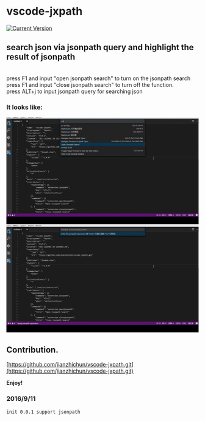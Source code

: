 # vscode-jxpath

[![Current Version](http://vsmarketplacebadge.apphb.com/version/joseph-chun.vscode-jxpath.svg)](https://marketplace.visualstudio.com/items?itemName=joseph-chun.vscode-jxpath)
## search json via jsonpath query and highlight the result of jsonpath 
<br />
press F1 and input "open jsonpath search" to turn on the jsonpath search<br />
press F1 and input "close jsonpath search" to turn off the function. <br />
press ALT+j to input jsonpath query for searching json<br />

### It looks like:

![](https://raw.githubusercontent.com/jianzhichun/vscode-jxpath/master/img/jxpath_show1.gif)
![](https://raw.githubusercontent.com/jianzhichun/vscode-jxpath/master/img/jxpath_show2.gif)


## Contribution.

[https://github.com/jianzhichun/vscode-jxpath.git](https://github.com/jianzhichun/vscode-jxpath.git)


**Enjoy!**

### 2016/9/11
    init 0.0.1 support jsonpath
